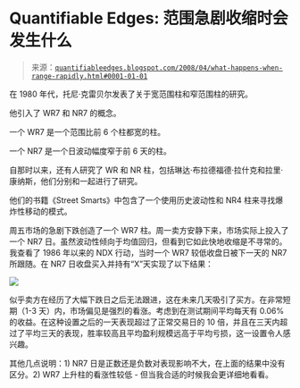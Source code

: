 <!--yml

类别：未分类

日期：2024-05-18 08:27:31

-->

# Quantifiable Edges: 范围急剧收缩时会发生什么

> 来源：[`quantifiableedges.blogspot.com/2008/04/what-happens-when-range-rapidly.html#0001-01-01`](http://quantifiableedges.blogspot.com/2008/04/what-happens-when-range-rapidly.html#0001-01-01)

在 1980 年代，托尼·克雷贝尔发表了关于宽范围柱和窄范围柱的研究。

他引入了 WR7 和 NR7 的概念。

一个 WR7 是一个范围比前 6 个柱都宽的柱。

一个 NR7 是一个日波动幅度窄于前 6 天的柱。

自那时以来，还有人研究了 WR 和 NR 柱，包括琳达·布拉德福德·拉什克和拉里·康纳斯，他们分别和一起进行了研究。

他们的书籍《Street Smarts》中包含了一个使用历史波动性和 NR4 柱来寻找爆炸性移动的模式。

周五市场的急剧下跌创造了一个 WR7 柱。周一卖方安静下来，市场实际上投入了一个 NR7 日。虽然波动性倾向于均值回归，但看到它如此快地收缩是不寻常的。我查看了 1986 年以来的 NDX 行动，当时一个 WR7 较低收盘日被下一天的 NR7 所跟随。在 NR7 日收盘买入并持有“X”天实现了以下结果：

![](https://blogger.googleusercontent.com/img/b/R29vZ2xl/AVvXsEjTOaa0q_YzlrlTzpqAbm26fbOJnbZBzbfCVLoJfOW0Z6ncYw17tualKw-AlT_K-Rs6tmZQAZ4xPkuUoJlDzGDNF-tHVphhUrQRJvsOIAliSy7kfgH_EPI5cVCwkf8vJqw7Oo24gfBm6Xc/s1600-h/2008-4-15+WR7Down+NR7.PNG)

似乎卖方在经历了大幅下跌日之后无法跟进，这在未来几天吸引了买方。在非常短期（1-3 天）内，市场偏见是强烈的看涨。考虑到在测试期间平均每天有 0.06%的收益。在这种设置之后的一天表现超过了正常交易日的 10 倍，并且在三天内超过了平均三天的表现，胜率较高且平均盈利规模远高于平均亏损，这一设置令人感兴趣。

其他几点说明：1) NR7 日是正数还是负数对表现影响不大，在上面的结果中没有区分。2) WR7 上升柱的看涨性较低 - 但当我合适的时候我会更详细地看看。
